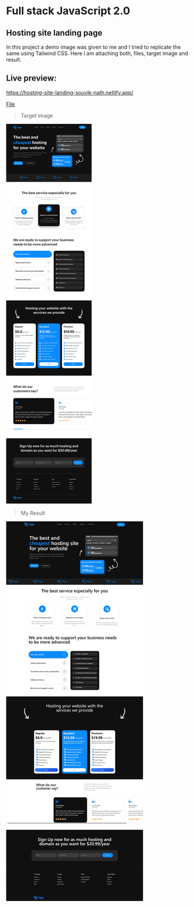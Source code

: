 # Full stack JavaScript 2.0

## Hosting site landing page

In this project a demo image was given to me and I tried to replicate the same using Tailwind CSS. Here I am attaching both, files, target image and result.

## Live preview:
https://hosting-site-landing-souvik-nath.netlify.app/

[File](index.html)

>Target image

![](target.png)

>My Result

![](result.jpeg)